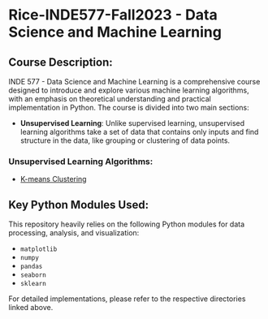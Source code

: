 # Rice-INDE577-Fall2023 - Data Science and Machine Learning

## Course Description:
INDE 577 - Data Science and Machine Learning is a comprehensive course designed to introduce and explore various machine learning algorithms, with an emphasis on theoretical understanding and practical implementation in Python. The course is divided into two main sections:

- **Unsupervised Learning**: Unlike supervised learning, unsupervised learning algorithms take a set of data that contains only inputs and find structure in the data, like grouping or clustering of data points.

### Unsupervised Learning Algorithms:
- [K-means Clustering](./K-means%20Clustering)

## Key Python Modules Used:
This repository heavily relies on the following Python modules for data processing, analysis, and visualization:
- `matplotlib`
- `numpy`
- `pandas`
- `seaborn`
- `sklearn`

For detailed implementations, please refer to the respective directories linked above.